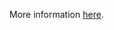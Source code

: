 More information [here](https://docs.paloaltonetworks.com/content/techdocs/en_US/prisma/prisma-cloud/prisma-cloud-code-security-policy-reference/openstack-policies/openstack-policy-index/bc-openstack-networking-2.html).

